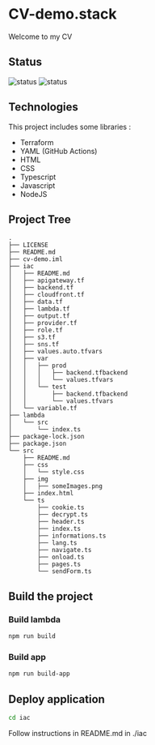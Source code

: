 # CV-demo.stack

Welcome to my CV

## Status
![status](https://github.com/TheoTonneau/cv-demo.stack/actions/workflows/test-on-push.yml/badge.svg)
![status](https://github.com/TheoTonneau/cv-demo.stack/actions/workflows/manual_deployment.yml/badge.svg)

## Technologies

This project includes some libraries :
- Terraform
- YAML (GitHub Actions)
- HTML
- CSS
- Typescript
- Javascript
- NodeJS

## Project Tree
```
.
├── LICENSE
├── README.md
├── cv-demo.iml
├── iac
│   ├── README.md
│   ├── apigateway.tf
│   ├── backend.tf
│   ├── cloudfront.tf
│   ├── data.tf
│   ├── lambda.tf
│   ├── output.tf
│   ├── provider.tf
│   ├── role.tf
│   ├── s3.tf
│   ├── sns.tf
│   ├── values.auto.tfvars
│   ├── var
│   │   ├── prod
│   │   │   ├── backend.tfbackend
│   │   │   └── values.tfvars
│   │   └── test
│   │       ├── backend.tfbackend
│   │       └── values.tfvars
│   └── variable.tf
├── lambda
│   └── src
│       └── index.ts
├── package-lock.json
├── package.json
└── src
    ├── README.md
    ├── css
    │   └── style.css
    ├── img
    │   ├── someImages.png
    ├── index.html
    └── ts
        ├── cookie.ts
        ├── decrypt.ts
        ├── header.ts
        ├── index.ts
        ├── informations.ts
        ├── lang.ts
        ├── navigate.ts
        ├── onload.ts
        ├── pages.ts
        └── sendForm.ts
```

## Build the project

### Build lambda

```bash
npm run build
```

### Build app

```bash
npm run build-app
```

## Deploy application
```bash
cd iac
```

Follow instructions in README.md in ./iac